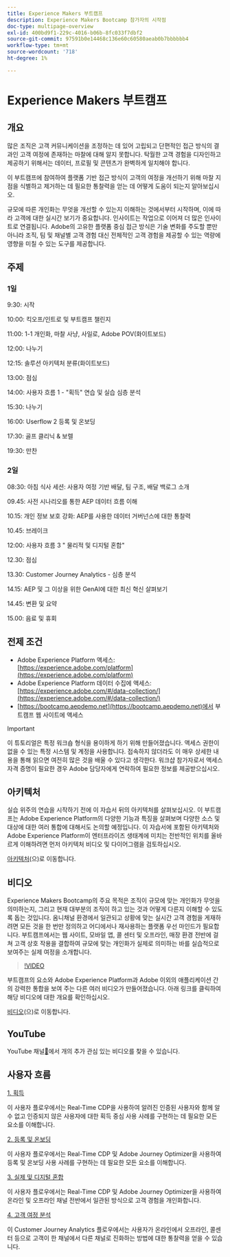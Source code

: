 ```yaml
---
title: Experience Makers 부트캠프
description: Experience Makers Bootcamp 참가자의 시작점
doc-type: multipage-overview
exl-id: 400bd9f1-229c-4016-b06b-8fc033f7dbf2
source-git-commit: 97591b0e14468c136e60c60580aeab0b7bbbbbb4
workflow-type: tm+mt
source-wordcount: '718'
ht-degree: 1%

---
```


# Experience Makers 부트캠프

## 개요

많은 조직은 고객 커뮤니케이션을 조정하는 데 있어 고립되고 단편적인 접근 방식의 결과인 고객 여정에 존재하는 마찰에 대해 알지 못합니다. 탁월한 고객 경험을 디자인하고 제공하기 위해서는 데이터, 프로필 및 콘텐츠가 완벽하게 일치해야 합니다.

이 부트캠프에 참여하여 플랫폼 기반 접근 방식이 고객의 여정을 개선하기 위해 마찰 지점을 식별하고 제거하는 데 필요한 통찰력을 얻는 데 어떻게 도움이 되는지 알아보십시오.

규모에 따른 개인화는 무엇을 개선할 수 있는지 이해하는 것에서부터 시작하며, 이에 따라 고객에 대한 실시간 보기가 중요합니다. 인사이트는 작업으로 이어져 더 많은 인사이트로 연결됩니다. Adobe의 고유한 플랫폼 중심 접근 방식은 기술 변화를 주도할 뿐만 아니라 조직, 팀 및 채널별 고객 경험 대신 전체적인 고객 경험을 제공할 수 있는 역량에 영향을 미칠 수 있는 도구를 제공합니다.

## 주제

### 1일

9:30: 시작

10:00: 킥오프/인트로 및 부트캠프 챌린지

11:00: 1-1 개인화, 마찰 사냥, 사일로, Adobe POV(화이트보드)

12:00: 나누기

12:15: 솔루션 아키텍처 분류(화이트보드)

13:00: 점심

14:00: 사용자 흐름 1 - &quot;획득&quot; 연습 및 실습 심층 분석

15:30: 나누기

16:00: Userflow 2 등록 및 온보딩

17:30: 골프 클리닉 &amp; 보렐

19:30: 만찬

### 2일

08:30: 아침 식사 세션: 사용자 여정 기반 배달, 팀 구조, 배달 백로그 소개

09.45: 사전 시나리오를 통한 AEP 데이터 흐름 이해

10.15: 개인 정보 보호 강화: AEP를 사용한 데이터 거버넌스에 대한 통찰력

10.45: 브레이크

12:00: 사용자 흐름 3 &quot; 물리적 및 디지털 혼합&quot;

12.30: 점심

13.30: Customer Journey Analytics - 심층 분석

14.15: AEP 및 그 이상을 위한 GenAI에 대한 최신 혁신 살펴보기

14.45: 변환 및 요약

15.00: 음료 및 휴회


## 전제 조건

- Adobe Experience Platform 액세스: [https://experience.adobe.com/platform](https://experience.adobe.com/platform)
- Adobe Experience Platform 데이터 수집에 액세스: [https://experience.adobe.com/#/data-collection/](https://experience.adobe.com/#/data-collection/)
- [https://bootcamp.aepdemo.net](https://bootcamp.aepdemo.net)에서 부트캠프 웹 사이트에 액세스

>[!IMPORTANT]
>
>이 튜토리얼은 특정 워크숍 형식을 용이하게 하기 위해 만들어졌습니다. 액세스 권한이 없을 수 있는 특정 시스템 및 계정을 사용합니다. 접속하지 않더라도 이 매우 상세한 내용을 통해 읽으면 여전히 많은 것을 배울 수 있다고 생각한다. 워크샵 참가자로서 액세스 자격 증명이 필요한 경우 Adobe 담당자에게 연락하여 필요한 정보를 제공받으십시오.

## 아키텍처

실습 위주의 연습을 시작하기 전에 이 자습서 뒤의 아키텍처를 살펴보십시오. 이 부트캠프는 Adobe Experience Platform의 다양한 기능과 특징을 살펴보며 다양한 소스 및 대상에 대한 여러 통합에 대해서도 논의할 예정입니다. 이 자습서에 포함된 아키텍처와 Adobe Experience Platform이 엔터프라이즈 생태계에 미치는 전반적인 위치를 올바르게 이해하려면 먼저 아키텍처 비디오 및 다이어그램을 검토하십시오.

[아키텍처](https://experienceleague.adobe.com/docs/platform-learn/comprehensive-technical-tutorial-v22/architecture.html?lang=ko)(으)로 이동합니다.

## 비디오

Experience Makers Bootcamp의 주요 목적은 조직이 규모에 맞는 개인화가 무엇을 의미하는지, 그리고 현재 대부분의 조직이 하고 있는 것과 어떻게 다른지 이해할 수 있도록 돕는 것입니다. 옴니채널 환경에서 일관되고 상황에 맞는 실시간 고객 경험을 게재하려면 모든 것을 한 번만 정의하고 어디에서나 재사용하는 플랫폼 우선 마인드가 필요합니다. 부트캠프에서는 웹 사이트, 모바일 앱, 콜 센터 및 오프라인, 매장 환경 전반에 걸쳐 고객 상호 작용을 결합하여 규모에 맞는 개인화가 실제로 의미하는 바를 실습적으로 보여주는 실제 여정을 소개합니다.

>[!VIDEO](https://video.tv.adobe.com/v/345446?quality=12&enable=on)

부트캠프의 요소와 Adobe Experience Platform과 Adobe 이외의 애플리케이션 간의 강력한 통합을 보여 주는 다른 여러 비디오가 만들어졌습니다. 아래 링크를 클릭하여 해당 비디오에 대한 개요를 확인하십시오.

[비디오](https://experienceleague.adobe.com/docs/platform-learn/comprehensive-technical-tutorial-v22/videos.html?lang=ko)(으)로 이동합니다.

## YouTube

YouTube 채널[&#128279;](https://www.youtube.com/channel/UCUKG2dkZ9pYuZUPebQ21jUw)에서 개의 추가 관심 있는 비디오를 찾을 수 있습니다.

## 사용자 흐름

[1. 획득](./uc/uc1/uc1.md)

이 사용자 플로우에서는 Real-Time CDP을 사용하여 알려진 인증된 사용자와 함께 알 수 없고 인증되지 않은 사용자에 대한 획득 중심 사용 사례를 구현하는 데 필요한 모든 요소를 이해합니다.

[2. 등록 및 온보딩](./uc/uc2/uc2.md)

이 사용자 플로우에서는 Real-Time CDP 및 Adobe Journey Optimizer을 사용하여 등록 및 온보딩 사용 사례를 구현하는 데 필요한 모든 요소를 이해합니다.

[3. 실제 및 디지털 혼합](./uc/uc3/uc3.md)

이 사용자 플로우에서는 Real-Time CDP 및 Adobe Journey Optimizer을 사용하여 온라인 및 오프라인 채널 전반에서 일관된 방식으로 고객 경험을 개인화합니다.

[4. 고객 여정 분석](./uc/uc4/uc4.md)

이 Customer Journey Analytics 플로우에서는 사용자가 온라인에서 오프라인, 콜센터 등으로 고객이 한 채널에서 다른 채널로 진화하는 방법에 대한 통찰력을 얻을 수 있습니다.

